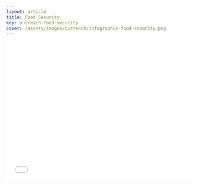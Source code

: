 ```yaml
---
layout: article
title: Food Security
key: outreach-food-security
cover: /assets/images/outreach/infographic-food-security.png
---
```


<embed src="/assets/outreach/infographic-food-security.pdf" width="500" height="375" type="application/pdf">